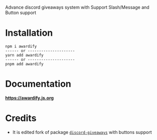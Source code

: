 

Advance discord giveaways system with Support Slash/Message and Button support

# Installation

```cli
npm i awardify
------ or ---------------------
yarn add awardify
------ or ---------------------
pnpm add awardify
```

# Documentation
**https://awardify.js.org**

# Credits

- It is edited fork of package [`discord-giveaways`](https://github.com/Androz2091/discord-giveaways) with buttons support
